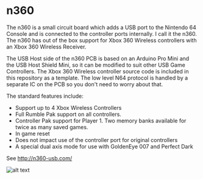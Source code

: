 # n360
The n360 is a small circuit board which adds a USB port to the Nintendo 64 Console and is connected to the controller ports internally. I call it the n360. The n360 has out of the box support for Xbox 360 Wireless controllers with an Xbox 360 Wireless Receiver.

The USB Host side of the n360 PCB is based on an Arduino Pro Mini and the USB Host Shield Mini, so it can be modified to suit other USB Game Controllers. The Xbox 360 Wireless controller source code is included in this repository as a template. The low level N64 protocol is handled by a separate IC on the PCB so you don't need to worry about that.

The standard features include:

* Support up to 4 Xbox Wireless Controllers
* Full Rumble Pak support on all controllers.
* Controller Pak support for Player 1. Two memory banks available for twice as many saved games.
* In game reset
* Does not impact use of the controller port for original controllers
* A special dual axis mode for use with GoldenEye 007 and Perfect Dark

See http://n360-usb.com/

![alt text](http://n360-usb.com/wp-content/uploads/2018/09/etsy1-768x576.jpg)

